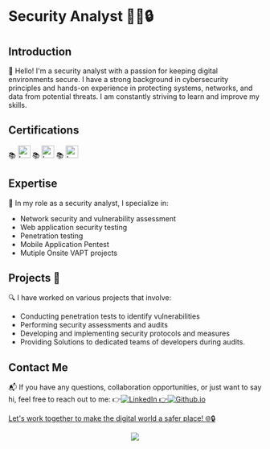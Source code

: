 # Security Analyst 👨‍💻🔒

## Introduction
👋 Hello! I'm a security analyst with a passion for keeping digital environments secure. I have a strong background in cybersecurity principles and hands-on experience in protecting systems, networks, and data from potential threats. I am constantly striving to learn and improve my skills.

##  Certifications
📚 <img src="images_gif/loading.gif" width="25" height="25" alt="Loading">  📚 <img src="https://i.gifer.com/XVo6.gif" width="25" height="25" alt="Loading">   📚 <img src="https://i.gifer.com/SVKl.gif" width="25" height="25" alt="Loading">

## Expertise
💼 In my role as a security analyst, I specialize in:
- Network security and vulnerability assessment
- Web application security testing
- Penetration testing
- Mobile Application Pentest
- Mutiple Onsite VAPT projects

## Projects 🚀
🔍 I have worked on various projects that involve:
- Conducting penetration tests to identify vulnerabilities
- Performing security assessments and audits
- Developing and implementing security protocols and measures
- Providing Solutions to dedicated teams of developers during audits.

## Contact Me
📬 If you have any questions, collaboration opportunities, or just want to say hi, feel free to reach out to me:
👉<a href="https://www.linkedin.com/in/sneakywarwolf"><img src="https://img.shields.io/badge/LinkedIn-blue?style=flat-square&logo=linkedin" alt="LinkedIn">
👉<a href="https://sneakywarwolf.github.io/sneakywarwolf/"><img src="https://img.shields.io/static/v1?label=Github&message=sneakywarwolf&color=blueviolet" alt="Github.io">

Let's work together to make the digital world a safer place! 🌐🔒

<!--
<details>
<p align="center">
  <a href="https://github.com/sneakywarwolf">
    <img src="http://github-profile-summary-cards.vercel.app/api/cards/profile-details?username=sneakywarwolf&theme=transparent" />
  </a>
  <a href="https://github.com/sneakywarwolf">
    <img src="https://github-readme-streak-stats.herokuapp.com/?user=sneakywarwolf&hide_border=true&card_width=338&theme=transparent" />
  </a>
  <a href="https://github.com/sneakywarwolf">
    <img src="http://github-profile-summary-cards.vercel.app/api/cards/stats?username=sneakywarwolf&theme=transparent" />
  </a>
  <a href="https://github.com/sneakywarwolf">
    <img src="https://github-readme-stats.vercel.app/api/top-langs/?username=sneakywarwolf&langs_count=10&exclude_repo=&hide=jupyter%20notebook,vim%20script,cmake,makefile,batchfile,emacs%20lisp,css,html&layout=default&card_width=699&hide_border=true&theme=transparent" />
  </a>
</p>
</details>
-->

<p align="center">
  <a href="https://github.com/sneakywarwolf">
    <img src="https://komarev.com/ghpvc/?username=sneakywarwolf&color=red&style=flat)" />
  </a>
</p>
